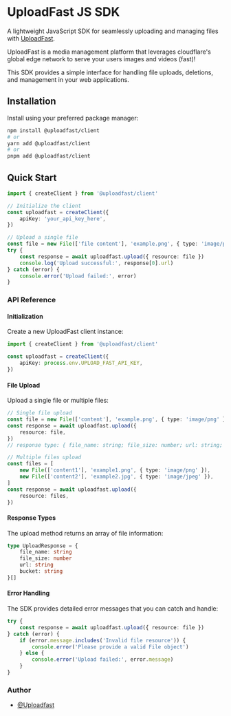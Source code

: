 # UploadFast JS SDK

A lightweight JavaScript SDK for seamlessly uploading and managing files with
[UploadFast](https://www.uploadfast.dev).

UploadFast is a media management platform that leverages cloudflare's global edge network to serve
your users images and videos (fast)!

This SDK provides a simple interface for handling file uploads, deletions, and management in your
web applications.

## Installation

Install using your preferred package manager:

```bash
npm install @uploadfast/client
# or
yarn add @uploadfast/client
# or
pnpm add @uploadfast/client
```

## Quick Start

```typescript
import { createClient } from '@uploadfast/client'

// Initialize the client
const uploadfast = createClient({
	apiKey: 'your_api_key_here',
})

// Upload a single file
const file = new File(['file content'], 'example.png', { type: 'image/png' })
try {
	const response = await uploadfast.upload({ resource: file })
	console.log('Upload successful:', response[0].url)
} catch (error) {
	console.error('Upload failed:', error)
}
```

### API Reference

#### Initialization

Create a new UploadFast client instance:

```typescript
import { createClient } from '@uploadfast/client'

const uploadfast = createClient({
	apiKey: process.env.UPLOAD_FAST_API_KEY,
})
```

#### File Upload

Upload a single file or multiple files:

```typescript
// Single file upload
const file = new File(['content'], 'example.png', { type: 'image/png' })
const response = await uploadfast.upload({
	resource: file,
})
// response type: { file_name: string; file_size: number; url: string; bucket: string; }[]

// Multiple files upload
const files = [
	new File(['content1'], 'example1.png', { type: 'image/png' }),
	new File(['content2'], 'example2.jpg', { type: 'image/jpeg' }),
]
const response = await uploadfast.upload({
	resource: files,
})
```

#### Response Types

The upload method returns an array of file information:

```typescript
type UploadResponse = {
	file_name: string
	file_size: number
	url: string
	bucket: string
}[]
```

#### Error Handling

The SDK provides detailed error messages that you can catch and handle:

```typescript
try {
	const response = await uploadfast.upload({ resource: file })
} catch (error) {
	if (error.message.includes('Invalid file resource')) {
		console.error('Please provide a valid File object')
	} else {
		console.error('Upload failed:', error.message)
	}
}
```

### Author

- [@Uploadfast](https://www.github.com/upload-fast)
